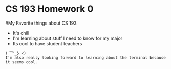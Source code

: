 
# **CS 193 Homework 0**


#My Favorite things about CS 193

- It's chill
- I'm learning about stuff I need to know for my major
- Its cool to have student teachers

```
( ͡°_ʖ <)
I'm also really looking forward to learning about the terminal because it seems cool.
```

